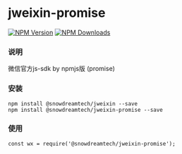 # jweixin-promise
[![NPM Version][npm-image]][npm-url]
[![NPM Downloads][downloads-image]][downloads-url]

### 说明
微信官方js-sdk by npmjs版 (promise)

### 安装
```
npm install @snowdreamtech/jweixin --save
npm install @snowdreamtech/jweixin-promise --save
```

### 使用
```
const wx = require('@snowdreamtech/jweixin-promise');
```


[npm-image]: https://img.shields.io/npm/v/@snowdreamtech/jweixin-promise.svg
[npm-url]: https://www.npmjs.com/package/@snowdreamtech/jweixin-promise
[downloads-image]: https://img.shields.io/npm/dw/@snowdreamtech/jweixin-promise.svg
[downloads-url]: https://www.npmjs.com/package/@snowdreamtech/jweixin-promise
